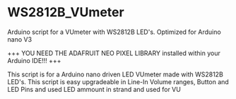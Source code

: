 # WS2812B_VUmeter
Arduino script for a VUmeter with WS2812B LED's. Optimized for Arduino nano V3

+++ YOU NEED THE ADAFRUIT NEO PIXEL LIBRARY installed within your Arduino IDE!!! +++

This script is for a Arduino nano driven LED VUmeter made with WS2812B LED's. This script is easy upgradeable in Line-In Volume ranges, Button and LED Pins and used LED ammount in strand and used for VU
